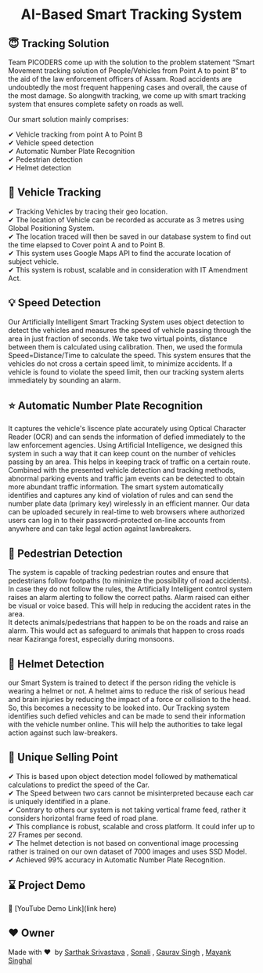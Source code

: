 <h1 align="center">AI-Based Smart Tracking System</h1></ br>

 ## :innocent: Tracking Solution </br>
Team PICODERS come up with the solution to the problem statement “Smart Movement tracking solution of People/Vehicles from Point A to point B” to the aid of the law enforcement officers of Assam. Road accidents are undoubtedly the most frequent happening cases and overall, the cause of the most damage. So alongwith tracking, we come up with smart tracking system that ensures complete safety on roads as well.

Our smart solution mainly comprises:

✔ Vehicle tracking from point A to Point B</br>
✔ Vehicle speed detection</br>
✔ Automatic Number Plate Recognition</br>
✔ Pedestrian detection</br>
✔ Helmet detection</br>

## :handshake: Vehicle Tracking
✔ Tracking Vehicles by tracing their geo location.</br>
✔ The location of Vehicle can be recorded as accurate as 3 metres using Global Positioning System.</br>
✔ The location traced will then be saved in our database system to find out the time elapsed to Cover point A and to Point B.</br>
✔ This system uses Google Maps API to find the accurate location of subject vehicle.</br>
✔ This system is robust, scalable and in consideration with IT Amendment Act.</br>

## :bulb: Speed Detection
Our Artificially Intelligent Smart Tracking System uses object detection to detect the vehicles and measures the speed of vehicle passing through the area in just fraction of seconds.
We take two virtual points, distance between them is calculated using calibration. Then, we used the formula Speed=Distance/Time to calculate the speed. This system ensures that the vehicles do not cross a certain speed limit, to minimize accidents. If a vehicle is found to violate the speed limit, then our tracking system alerts immediately by sounding an alarm. 

## :star: Automatic Number Plate Recognition
It captures the vehicle's liscence plate accurately using Optical Character Reader (OCR) and can sends the information of defied immediately to the law enforcement agencies. Using Artificial Intelligence, we designed this system in such a way that it can keep count on the number of vehicles passing by an area. This helps in keeping track of traffic on a certain route. Combined with the presented vehicle detection and tracking methods, abnormal parking events and traffic jam events can be detected to obtain more abundant traffic information.  The smart system automatically identifies and captures any kind of violation of rules and can send the number plate data (primary key) wirelessly in an efficient manner. Our data can be uploaded securely in real-time to web browsers where authorized users can log in to their password-protected on-line accounts from anywhere and can take legal action against lawbreakers.

## :handshake: Pedestrian Detection
The system is capable of tracking pedestrian routes and ensure that pedestrians follow footpaths (to minimize the possibility of road accidents). In case they do not follow the rules, the Artificially Intelligent control system raises an alarm alerting to follow the correct paths. Alarm raised can either be visual or voice based. This will help in reducing the accident rates in the area. </br>
It detects animals/pedestrians that happen to be on the roads and raise an alarm. This would act as safeguard to animals that happen to cross roads near Kaziranga forest, especially during monsoons.

## :clap: Helmet Detection
our Smart System is trained to detect if the person riding the vehicle is wearing a helmet or not. A helmet aims to reduce the risk of serious head and brain injuries by reducing the impact of a force or collision to the head. So, this becomes a necessity to be looked into. Our Tracking system identifies such defied vehicles and can be made to send their information with the vehicle number online. This will help the authorities to take legal action against such law-breakers.</br>

## :eyes: Unique Selling Point
✔ This is based upon object detection model followed by mathematical calculations to predict the speed of the Car.</br>
✔ The Speed between two cars cannot be misinterpreted because each car is uniquely identified in a plane.</br>
✔ Contrary to others our system is not taking vertical frame feed, rather it considers horizontal frame feed of road plane.</br>
✔ This compliance is robust, scalable and cross platform. It could infer up to 27 Frames per second.</br>
✔ The helmet detection is not based on conventional image processing rather is trained on our own dataset of 7000 images and uses SSD Model.</br>
✔ Achieved 99% accuracy in Automatic Number Plate Recognition.</br>

## :hourglass: Project Demo
:movie_camera: [YouTube Demo Link](link here)

## :heart: Owner
Made with :heart:&nbsp; by [Sarthak Srivastava](https://github.com/codebugged) , [Sonali](https://github.com/Sonali210) , [Gaurav Singh](https://github.com/gaurav82692) , [Mayank Singhal](https://github.com/tech-mayank)


